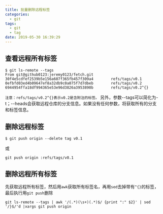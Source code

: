 ```yaml
---
title: 批量删除远程标签
categories:
  - git
tags:
  - git
  - tag
date: 2019-05-30 16:39:29
---
```


## 查看远程所有标签
```
$ git ls-remote --tags
From git@github0123:jeremy0123/fetch.git
30f4e5cdfef2539b5e156a607f365fb457f309a4        refs/tags/v0.1
0efbfd03ed4b09647ef8a32db9c0a075f7d7dbeb        refs/tags/v0.2
6944954ffa18df994365e53e96d3826a3953890b        refs/tags/v0.2^{}
```
`注意：refs/tags/v0.2^{}表示v0.2是含附注的标签。`
另外，参数--tags可以简化为-t；--heads会获取远程仓库的分支信息。如果没有任何参数，将获取所有的分支和标签信息。

<!-- more -->

## 删除远程标签
```
$ git push origin --delete tag v0.1
```
或
```
git push origin :refs/tags/v0.1
```
## 删除远程所有标签

先获取远程所有标签，然后用`awk`获取所有标签名，再用`sed`去掉带有`^{}`的标签，最后执行用`git push`删除
```
git ls-remote --tags | awk '/(.*)(\s+)(.*)$/ {print ":" $2}' | sed '/}$/'d |xargs git push origin
```